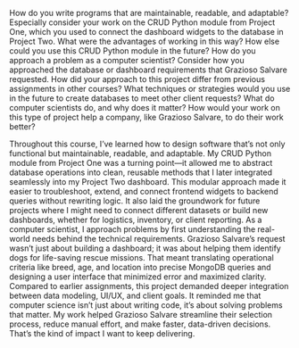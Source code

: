 How do you write programs that are maintainable, readable, and adaptable? Especially consider your work on the CRUD Python module from Project One, which you used to connect the dashboard widgets to the database in Project Two. What were the advantages of working in this way? How else could you use this CRUD Python module in the future?
How do you approach a problem as a computer scientist? Consider how you approached the database or dashboard requirements that Grazioso Salvare requested. How did your approach to this project differ from previous assignments in other courses? What techniques or strategies would you use in the future to create databases to meet other client requests?
What do computer scientists do, and why does it matter? How would your work on this type of project help a company, like Grazioso Salvare, to do their work better?


Throughout this course, I’ve learned how to design software that’s not only functional but maintainable, readable, and adaptable. My CRUD Python module from Project One was a turning point—it allowed me to abstract database operations into clean, reusable methods that I later integrated seamlessly into my Project Two dashboard. This modular approach made it easier to troubleshoot, extend, and connect frontend widgets to backend queries without rewriting logic. It also laid the groundwork for future projects where I might need to connect different datasets or build new dashboards, whether for logistics, inventory, or client reporting. As a computer scientist, I approach problems by first understanding the real-world needs behind the technical requirements. Grazioso Salvare’s request wasn’t just about building a dashboard; it was about helping them identify dogs for life-saving rescue missions. That meant translating operational criteria like breed, age, and location into precise MongoDB queries and designing a user interface that minimized error and maximized clarity. Compared to earlier assignments, this project demanded deeper integration between data modeling, UI/UX, and client goals. It reminded me that computer science isn’t just about writing code, it’s about solving problems that matter. My work helped Grazioso Salvare streamline their selection process, reduce manual effort, and make faster, data-driven decisions. That’s the kind of impact I want to keep delivering.
